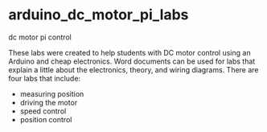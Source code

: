 # arduino_dc_motor_pi_labs
dc motor pi control 

These labs were created to help students with DC motor control using an Arduino and cheap electronics. Word documents can be used for labs that explain a little about the electronics, theory, and wiring diagrams. There are four labs that include: 

* measuring position
* driving the motor
* speed control
* position control
